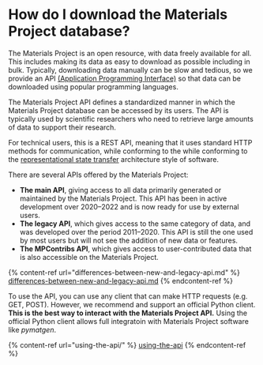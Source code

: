 # How do I download the Materials Project database?

The Materials Project is an open resource, with data freely available for all. This includes making its data as easy to download as possible including in bulk. Typically, downloading data manually can be slow and tedious, so we provide an API [(Application Programming Interface)](https://en.wikipedia.org/wiki/API) so that data can be downloaded using popular programming languages.

The Materials Project API defines a standardized manner in which the Materials Project database can be accessed by its users. The API is typically used by scientific researchers who need to retrieve large amounts of data to support their research.

For technical users, this is a REST API, meaning that it uses standard HTTP methods for communication, while conforming to the while conforming to the [representational state transfer](https://en.wikipedia.org/wiki/Representational\_state\_transfer) architecture style of software.

There are several APIs offered by the Materials Project:

* **The main API**, giving access to all data primarily generated or maintained by the Materials Project. This API has been in active development over 2020–2022 and is now ready for use by external users.
* **The legacy API**, which gives access to the same category of data, and was developed over the period 2011–2020. This API is still the one used by most users but will not see the addition of new data or features.
* **The MPContribs API**, which gives access to user-contributed data that is also accessible on the Materials Project.

{% content-ref url="differences-between-new-and-legacy-api.md" %}
[differences-between-new-and-legacy-api.md](differences-between-new-and-legacy-api.md)
{% endcontent-ref %}

To use the API, you can use any client that can make HTTP requests (e.g. GET, POST). However, we recommend and support an official Python client. **This is the best way to interact with the Materials Project API.** Using the official Python client allows full integratoin with Materials Project software like _pymatgen_.

{% content-ref url="using-the-api/" %}
[using-the-api](using-the-api/)
{% endcontent-ref %}
